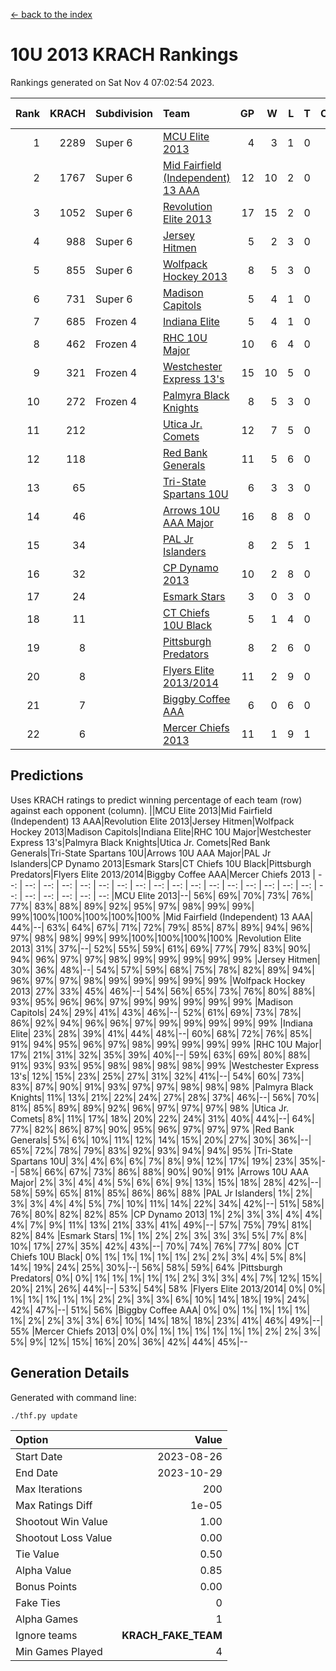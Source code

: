 [<- back to the index](readme.md)
# 10U 2013 KRACH Rankings
Rankings generated on Sat Nov  4 07:02:54 2023.

Rank|KRACH|Subdivision|Team|GP|W|L|T|OTW|OTL|SoS|Exp Wins|Win Diff
---:|---:|:---|:---|---:|---:|---:|---:|---:|---:|---:|---:|---:
1|2289|Super 6|[MCU Elite 2013](https://gamesheetstats.com/seasons/3664/teams/140889/schedule)|4|3|1|0|0|0|739|3.8|-0.0
2|1767|Super 6|[Mid Fairfield (Independent) 13 AAA](https://gamesheetstats.com/seasons/3664/teams/140891/schedule)|12|10|2|0|1|0|429|10.8|-0.0
3|1052|Super 6|[Revolution Elite 2013](https://gamesheetstats.com/seasons/3664/teams/140904/schedule)|17|15|2|0|2|0|259|15.8|-0.0
4|988|Super 6|[Jersey Hitmen](https://gamesheetstats.com/seasons/3664/teams/140893/schedule)|5|2|3|0|0|1|1496|2.8|-0.0
5|855|Super 6|[Wolfpack Hockey 2013](https://gamesheetstats.com/seasons/3664/teams/140894/schedule)|8|5|3|0|0|0|764|5.8|-0.0
6|731|Super 6|[Madison Capitols](https://gamesheetstats.com/seasons/3664/teams/162460/schedule)|5|4|1|0|1|0|252|4.9|0.0
7|685|Frozen 4|[Indiana Elite](https://gamesheetstats.com/seasons/3664/teams/144358/schedule)|5|4|1|0|0|0|258|4.9|0.0
8|462|Frozen 4|[RHC 10U Major](https://gamesheetstats.com/seasons/3664/teams/140895/schedule)|10|6|4|0|1|1|590|6.8|-0.0
9|321|Frozen 4|[Westchester Express 13's](https://gamesheetstats.com/seasons/3664/teams/140899/schedule)|15|10|5|0|0|1|305|10.8|-0.0
10|272|Frozen 4|[Palmyra Black Knights](https://gamesheetstats.com/seasons/3664/teams/140906/schedule)|8|5|3|0|0|1|306|5.8|-0.0
11|212||[Utica Jr. Comets](https://gamesheetstats.com/seasons/3664/teams/140900/schedule)|12|7|5|0|3|0|201|7.8|-0.0
12|118||[Red Bank Generals](https://gamesheetstats.com/seasons/3664/teams/140896/schedule)|11|5|6|0|0|2|355|5.8|-0.0
13|65||[Tri-State Spartans 10U](https://gamesheetstats.com/seasons/3664/teams/144359/schedule)|6|3|3|0|0|1|311|3.9|0.0
14|46||[Arrows 10U AAA Major](https://gamesheetstats.com/seasons/3664/teams/140902/schedule)|16|8|8|0|0|1|127|8.8|-0.0
15|34||[PAL Jr Islanders](https://gamesheetstats.com/seasons/3664/teams/140903/schedule)|8|2|5|1|1|0|486|3.3|-0.0
16|32||[CP Dynamo 2013](https://gamesheetstats.com/seasons/3664/teams/140901/schedule)|10|2|8|0|0|1|590|2.8|-0.0
17|24||[Esmark Stars](https://gamesheetstats.com/seasons/3664/teams/140905/schedule)|3|0|3|0|0|0|790|0.8|-0.0
18|11||[CT Chiefs 10U Black](https://gamesheetstats.com/seasons/3664/teams/140892/schedule)|5|1|4|0|0|0|77|1.8|-0.0
19|8||[Pittsburgh Predators](https://gamesheetstats.com/seasons/3664/teams/140907/schedule)|8|2|6|0|0|0|298|2.8|-0.0
20|8||[Flyers Elite 2013/2014](https://gamesheetstats.com/seasons/3664/teams/140898/schedule)|11|2|9|0|0|0|250|2.8|-0.0
21|7||[Biggby Coffee AAA](https://gamesheetstats.com/seasons/3664/teams/144357/schedule)|6|0|6|0|0|0|329|0.9|0.0
22|6||[Mercer Chiefs 2013](https://gamesheetstats.com/seasons/3664/teams/140897/schedule)|11|1|9|1|0|0|347|2.3|-0.0

## Predictions
Uses KRACH ratings to predict winning percentage of each team (row) against each opponent (column).
||MCU Elite 2013|Mid Fairfield (Independent) 13 AAA|Revolution Elite 2013|Jersey Hitmen|Wolfpack Hockey 2013|Madison Capitols|Indiana Elite|RHC 10U Major|Westchester Express 13's|Palmyra Black Knights|Utica Jr. Comets|Red Bank Generals|Tri-State Spartans 10U|Arrows 10U AAA Major|PAL Jr Islanders|CP Dynamo 2013|Esmark Stars|CT Chiefs 10U Black|Pittsburgh Predators|Flyers Elite 2013/2014|Biggby Coffee AAA|Mercer Chiefs 2013
| --: | --: | --: | --: | --: | --: | --: | --: | --: | --: | --: | --: | --: | --: | --: | --: | --: | --: | --: | --: | --: | --: | --: 
|MCU Elite 2013|--| 56%| 69%| 70%| 73%| 76%| 77%| 83%| 88%| 89%| 92%| 95%| 97%| 98%| 99%| 99%| 99%|100%|100%|100%|100%|100%
|Mid Fairfield (Independent) 13 AAA| 44%|--| 63%| 64%| 67%| 71%| 72%| 79%| 85%| 87%| 89%| 94%| 96%| 97%| 98%| 98%| 99%| 99%|100%|100%|100%|100%
|Revolution Elite 2013| 31%| 37%|--| 52%| 55%| 59%| 61%| 69%| 77%| 79%| 83%| 90%| 94%| 96%| 97%| 97%| 98%| 99%| 99%| 99%| 99%| 99%
|Jersey Hitmen| 30%| 36%| 48%|--| 54%| 57%| 59%| 68%| 75%| 78%| 82%| 89%| 94%| 96%| 97%| 97%| 98%| 99%| 99%| 99%| 99%| 99%
|Wolfpack Hockey 2013| 27%| 33%| 45%| 46%|--| 54%| 56%| 65%| 73%| 76%| 80%| 88%| 93%| 95%| 96%| 96%| 97%| 99%| 99%| 99%| 99%| 99%
|Madison Capitols| 24%| 29%| 41%| 43%| 46%|--| 52%| 61%| 69%| 73%| 78%| 86%| 92%| 94%| 96%| 96%| 97%| 99%| 99%| 99%| 99%| 99%
|Indiana Elite| 23%| 28%| 39%| 41%| 44%| 48%|--| 60%| 68%| 72%| 76%| 85%| 91%| 94%| 95%| 96%| 97%| 98%| 99%| 99%| 99%| 99%
|RHC 10U Major| 17%| 21%| 31%| 32%| 35%| 39%| 40%|--| 59%| 63%| 69%| 80%| 88%| 91%| 93%| 93%| 95%| 98%| 98%| 98%| 98%| 99%
|Westchester Express 13's| 12%| 15%| 23%| 25%| 27%| 31%| 32%| 41%|--| 54%| 60%| 73%| 83%| 87%| 90%| 91%| 93%| 97%| 97%| 98%| 98%| 98%
|Palmyra Black Knights| 11%| 13%| 21%| 22%| 24%| 27%| 28%| 37%| 46%|--| 56%| 70%| 81%| 85%| 89%| 89%| 92%| 96%| 97%| 97%| 97%| 98%
|Utica Jr. Comets|  8%| 11%| 17%| 18%| 20%| 22%| 24%| 31%| 40%| 44%|--| 64%| 77%| 82%| 86%| 87%| 90%| 95%| 96%| 97%| 97%| 97%
|Red Bank Generals|  5%|  6%| 10%| 11%| 12%| 14%| 15%| 20%| 27%| 30%| 36%|--| 65%| 72%| 78%| 79%| 83%| 92%| 93%| 94%| 94%| 95%
|Tri-State Spartans 10U|  3%|  4%|  6%|  6%|  7%|  8%|  9%| 12%| 17%| 19%| 23%| 35%|--| 58%| 66%| 67%| 73%| 86%| 88%| 90%| 90%| 91%
|Arrows 10U AAA Major|  2%|  3%|  4%|  4%|  5%|  6%|  6%|  9%| 13%| 15%| 18%| 28%| 42%|--| 58%| 59%| 65%| 81%| 85%| 86%| 86%| 88%
|PAL Jr Islanders|  1%|  2%|  3%|  3%|  4%|  4%|  5%|  7%| 10%| 11%| 14%| 22%| 34%| 42%|--| 51%| 58%| 76%| 80%| 82%| 82%| 85%
|CP Dynamo 2013|  1%|  2%|  3%|  3%|  4%|  4%|  4%|  7%|  9%| 11%| 13%| 21%| 33%| 41%| 49%|--| 57%| 75%| 79%| 81%| 82%| 84%
|Esmark Stars|  1%|  1%|  2%|  2%|  3%|  3%|  3%|  5%|  7%|  8%| 10%| 17%| 27%| 35%| 42%| 43%|--| 70%| 74%| 76%| 77%| 80%
|CT Chiefs 10U Black|  0%|  1%|  1%|  1%|  1%|  1%|  2%|  2%|  3%|  4%|  5%|  8%| 14%| 19%| 24%| 25%| 30%|--| 56%| 58%| 59%| 64%
|Pittsburgh Predators|  0%|  0%|  1%|  1%|  1%|  1%|  1%|  2%|  3%|  3%|  4%|  7%| 12%| 15%| 20%| 21%| 26%| 44%|--| 53%| 54%| 58%
|Flyers Elite 2013/2014|  0%|  0%|  1%|  1%|  1%|  1%|  1%|  2%|  2%|  3%|  3%|  6%| 10%| 14%| 18%| 19%| 24%| 42%| 47%|--| 51%| 56%
|Biggby Coffee AAA|  0%|  0%|  1%|  1%|  1%|  1%|  1%|  2%|  2%|  3%|  3%|  6%| 10%| 14%| 18%| 18%| 23%| 41%| 46%| 49%|--| 55%
|Mercer Chiefs 2013|  0%|  0%|  1%|  1%|  1%|  1%|  1%|  1%|  2%|  2%|  3%|  5%|  9%| 12%| 15%| 16%| 20%| 36%| 42%| 44%| 45%|--

## Generation Details

Generated with command line:
```
./thf.py update
```

| Option | Value |
| :----- | ----: |
| Start Date | 2023-08-26 |
| End Date | 2023-10-29 |
| Max Iterations | 200 |
| Max Ratings Diff | 1e-05 |
| Shootout Win Value | 1.00 |
| Shootout Loss Value | 0.00 |
| Tie Value | 0.50 |
| Alpha Value | 0.85 |
| Bonus Points | 0.00 |
| Fake Ties | 0 |
| Alpha Games | 1 |
| Ignore teams | __KRACH_FAKE_TEAM__ |
| Min Games Played | 4 |

